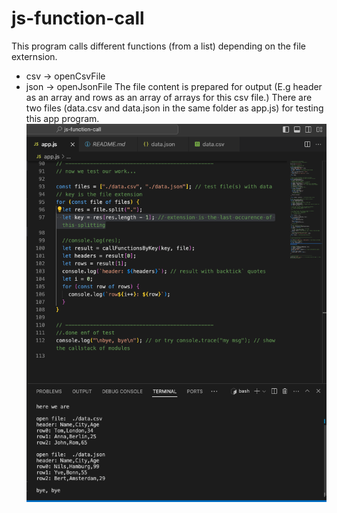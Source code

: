# js-function-call

This program calls different functions (from a list) depending on the file externsion.

- csv -> openCsvFile
- json -> openJsonFile
  The file content is prepared for output (E.g header as an array and rows as an array of arrays for this csv file.)
  There are two files (data.csv and data.json in the same folder as app.js) for testing this app program.
  ![image](./screenshot-vscode-terminal.png)
